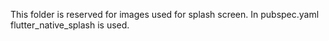 This folder is reserved for images used for splash screen. In pubspec.yaml flutter_native_splash is 
used.